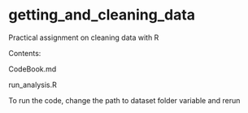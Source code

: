 # getting_and_cleaning_data

Practical assignment on cleaning data with R

Contents:

CodeBook.md

run_analysis.R

To run the code, change the path to dataset folder variable and rerun
